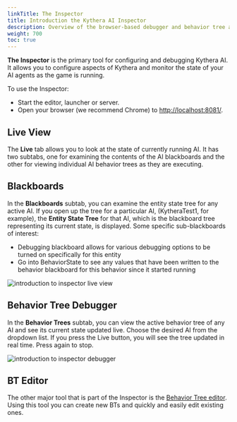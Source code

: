 ```yaml
---
linkTitle: The Inspector
title: Introduction the Kythera AI Inspector
description: Overview of the browser-based debugger and behavior tree authoring tool, the Kythera AI Inspector
weight: 700
toc: true
---
```


**The Inspector** is the primary tool for configuring and debugging Kythera AI. It allows you to configure aspects of Kythera and monitor the state of your AI agents as the game is running.

To use the Inspector:

*   Start the editor, launcher or server.
*   Open your browser (we recommend Chrome) to [http://localhost:8081/](http://localhost:8081/).

## Live View

The **Live** tab allows you to look at the state of currently running AI. It has two subtabs, one for examining the contents of the AI blackboards and the other for viewing individual AI behavior trees as they are executing.

## Blackboards

In the **Blackboards** subtab, you can examine the entity state tree for any active AI. If you open up the tree for a particular AI, (KytheraTest1, for example), the **Entity State Tree** for that AI, which is the blackboard tree representing its current state, is displayed. Some specific sub-blackboards of interest:

*   Debugging blackboard allows for various debugging options to be turned on specifically for this entity
*   Go into BehaviorState to see any values that have been written to the behavior blackboard for this behavior since it started running
  
![introduction to inspector live view](/images/user-guide/gems/kythera-ai/introduction-to-inspector-live-view.png)

## Behavior Tree Debugger

In the **Behavior Trees** subtab, you can view the active behavior tree of any AI and see its current state updated live. Choose the desired AI from the dropdown list. If you press the Live button, you will see the tree updated in real time. Press again to stop.

![introduction to inspector debugger](/images/user-guide/gems/kythera-ai/introduction-to-inspector-debugger.png)

## BT Editor

The other major tool that is part of the Inspector is the [Behavior Tree editor](./behavior-tree-editor). Using this tool you can create new BTs and quickly and easily edit existing ones.
